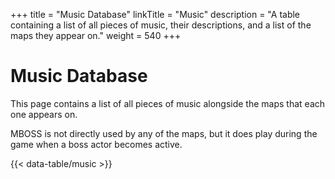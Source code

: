 +++
title = "Music Database"
linkTitle = "Music"
description = "A table containing a list of all pieces of music, their descriptions, and a list of the maps they appear on."
weight = 540
+++

# Music Database

This page contains a list of all pieces of music alongside the maps that each one appears on.

MBOSS is not directly used by any of the maps, but it does play during the game when a boss actor becomes active.

{{< data-table/music >}}
